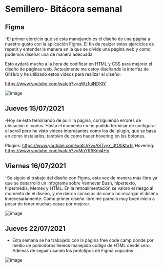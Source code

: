 # Semillero- Bitácora semanal

## Figma

-El primer ejercicio que se esta manejando es el diseño de una página a nuestro gusto con la aplicación Figma. El fin de reaizar estos ejercicios es repetir y entender la manera en la que se divide una pagina web y como podemos diseñar una de manera adecuada.

Esto aydará mucho a la hora de codificar en HTML y CSS para mejorar el diseño de páginas web. Actualmente me estoy diseñando la interfaz de GitHub y he utilizado estos videos para realizar el diseño:

https://www.youtube.com/watch?v=qWz1ulNDKlY

![image](https://user-images.githubusercontent.com/58794286/125465176-1f3646ac-a04d-4e0c-bbd8-82cd9a629e7f.png)

## Jueves 15/07/2021

-Hoy se esta terminando de pulir la página, corriguiendo errores de ubicación e iconos. Hasta el momento no he podido terminar de configurar el scroll pero he visto videos interesantes como los del plugin, que se basa en como instalarlos, tambien de como hacer hovering en los botones.

Plugins: https://www.youtube.com/watch?v=ASTvyx_3fO0&t=1s
Hovering: https://www.youtube.com/watch?v=MqYK5Kmj4Ho

## Viernes 16/07/2021

-Se siguio el trabajo del diseño con Figma, esta vez de manera más libre ya que se desarrolló un infograma sobre Vannevar Bush, hipertexto, hipermedia, Memex y HTML. En la retroalimentación se valoró el riesgo al momento de el diseño, y me dieron consejos de como no recargar el diseño innecesariamente. Como primer diseño libre me pareció muy buen inicio a pesar de tener muchas cosas por mejorar.

![image](https://user-images.githubusercontent.com/58794286/126016055-231bc268-91c5-47ec-9fa7-f4694ee53c9c.png)

## Jueves 22/07/2021

- Esta semana se ha trabajado con la pagina free code camp donde por medio de pomodoros hemos manejado codigo de HTML desde cero. Ademas de seguir usando los prototipos de Figma copiados

![image](https://user-images.githubusercontent.com/58794286/126648333-65980fed-3830-45e3-8b50-5147de5eef72.png)


